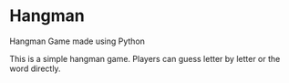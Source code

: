 # Hangman
Hangman Game made using Python

This is a simple hangman game. Players can guess letter by letter or the word directly.
